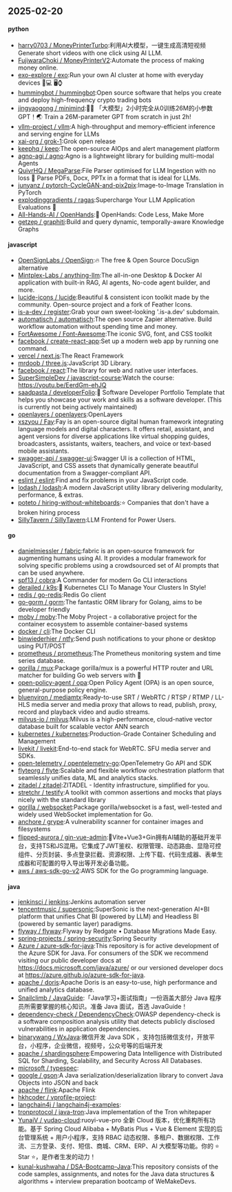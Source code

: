 ## 2025-02-20

#### python
* [harry0703 / MoneyPrinterTurbo](https://github.com/harry0703/MoneyPrinterTurbo):利用AI大模型，一键生成高清短视频 Generate short videos with one click using AI LLM.
* [FujiwaraChoki / MoneyPrinterV2](https://github.com/FujiwaraChoki/MoneyPrinterV2):Automate the process of making money online.
* [exo-explore / exo](https://github.com/exo-explore/exo):Run your own AI cluster at home with everyday devices 📱💻 🖥️⌚
* [hummingbot / hummingbot](https://github.com/hummingbot/hummingbot):Open source software that helps you create and deploy high-frequency crypto trading bots
* [jingyaogong / minimind](https://github.com/jingyaogong/minimind):🚀🚀 「大模型」2小时完全从0训练26M的小参数GPT！🌏 Train a 26M-parameter GPT from scratch in just 2h!
* [vllm-project / vllm](https://github.com/vllm-project/vllm):A high-throughput and memory-efficient inference and serving engine for LLMs
* [xai-org / grok-1](https://github.com/xai-org/grok-1):Grok open release
* [keephq / keep](https://github.com/keephq/keep):The open-source AIOps and alert management platform
* [agno-agi / agno](https://github.com/agno-agi/agno):Agno is a lightweight library for building multi-modal Agents
* [QuivrHQ / MegaParse](https://github.com/QuivrHQ/MegaParse):File Parser optimised for LLM Ingestion with no loss 🧠 Parse PDFs, Docx, PPTx in a format that is ideal for LLMs.
* [junyanz / pytorch-CycleGAN-and-pix2pix](https://github.com/junyanz/pytorch-CycleGAN-and-pix2pix):Image-to-Image Translation in PyTorch
* [explodinggradients / ragas](https://github.com/explodinggradients/ragas):Supercharge Your LLM Application Evaluations 🚀
* [All-Hands-AI / OpenHands](https://github.com/All-Hands-AI/OpenHands):🙌 OpenHands: Code Less, Make More
* [getzep / graphiti](https://github.com/getzep/graphiti):Build and query dynamic, temporally-aware Knowledge Graphs

#### javascript
* [OpenSignLabs / OpenSign](https://github.com/OpenSignLabs/OpenSign):🔥 The free & Open Source DocuSign alternative
* [Mintplex-Labs / anything-llm](https://github.com/Mintplex-Labs/anything-llm):The all-in-one Desktop & Docker AI application with built-in RAG, AI agents, No-code agent builder, and more.
* [lucide-icons / lucide](https://github.com/lucide-icons/lucide):Beautiful & consistent icon toolkit made by the community. Open-source project and a fork of Feather Icons.
* [is-a-dev / register](https://github.com/is-a-dev/register):Grab your own sweet-looking '.is-a.dev' subdomain.
* [automatisch / automatisch](https://github.com/automatisch/automatisch):The open source Zapier alternative. Build workflow automation without spending time and money.
* [FortAwesome / Font-Awesome](https://github.com/FortAwesome/Font-Awesome):The iconic SVG, font, and CSS toolkit
* [facebook / create-react-app](https://github.com/facebook/create-react-app):Set up a modern web app by running one command.
* [vercel / next.js](https://github.com/vercel/next.js):The React Framework
* [mrdoob / three.js](https://github.com/mrdoob/three.js):JavaScript 3D Library.
* [facebook / react](https://github.com/facebook/react):The library for web and native user interfaces.
* [SuperSimpleDev / javascript-course](https://github.com/SuperSimpleDev/javascript-course):Watch the course: https://youtu.be/EerdGm-ehJQ
* [saadpasta / developerFolio](https://github.com/saadpasta/developerFolio):🚀 Software Developer Portfolio Template that helps you showcase your work and skills as a software developer. (This is currently not being actively maintained)
* [openlayers / openlayers](https://github.com/openlayers/openlayers):OpenLayers
* [xszyou / Fay](https://github.com/xszyou/Fay):Fay is an open-source digital human framework integrating language models and digital characters. It offers retail, assistant, and agent versions for diverse applications like virtual shopping guides, broadcasters, assistants, waiters, teachers, and voice or text-based mobile assistants.
* [swagger-api / swagger-ui](https://github.com/swagger-api/swagger-ui):Swagger UI is a collection of HTML, JavaScript, and CSS assets that dynamically generate beautiful documentation from a Swagger-compliant API.
* [eslint / eslint](https://github.com/eslint/eslint):Find and fix problems in your JavaScript code.
* [lodash / lodash](https://github.com/lodash/lodash):A modern JavaScript utility library delivering modularity, performance, & extras.
* [poteto / hiring-without-whiteboards](https://github.com/poteto/hiring-without-whiteboards):⭐️ Companies that don't have a broken hiring process
* [SillyTavern / SillyTavern](https://github.com/SillyTavern/SillyTavern):LLM Frontend for Power Users.

#### go
* [danielmiessler / fabric](https://github.com/danielmiessler/fabric):fabric is an open-source framework for augmenting humans using AI. It provides a modular framework for solving specific problems using a crowdsourced set of AI prompts that can be used anywhere.
* [spf13 / cobra](https://github.com/spf13/cobra):A Commander for modern Go CLI interactions
* [derailed / k9s](https://github.com/derailed/k9s):🐶 Kubernetes CLI To Manage Your Clusters In Style!
* [redis / go-redis](https://github.com/redis/go-redis):Redis Go client
* [go-gorm / gorm](https://github.com/go-gorm/gorm):The fantastic ORM library for Golang, aims to be developer friendly
* [moby / moby](https://github.com/moby/moby):The Moby Project - a collaborative project for the container ecosystem to assemble container-based systems
* [docker / cli](https://github.com/docker/cli):The Docker CLI
* [binwiederhier / ntfy](https://github.com/binwiederhier/ntfy):Send push notifications to your phone or desktop using PUT/POST
* [prometheus / prometheus](https://github.com/prometheus/prometheus):The Prometheus monitoring system and time series database.
* [gorilla / mux](https://github.com/gorilla/mux):Package gorilla/mux is a powerful HTTP router and URL matcher for building Go web servers with 🦍
* [open-policy-agent / opa](https://github.com/open-policy-agent/opa):Open Policy Agent (OPA) is an open source, general-purpose policy engine.
* [bluenviron / mediamtx](https://github.com/bluenviron/mediamtx):Ready-to-use SRT / WebRTC / RTSP / RTMP / LL-HLS media server and media proxy that allows to read, publish, proxy, record and playback video and audio streams.
* [milvus-io / milvus](https://github.com/milvus-io/milvus):Milvus is a high-performance, cloud-native vector database built for scalable vector ANN search
* [kubernetes / kubernetes](https://github.com/kubernetes/kubernetes):Production-Grade Container Scheduling and Management
* [livekit / livekit](https://github.com/livekit/livekit):End-to-end stack for WebRTC. SFU media server and SDKs.
* [open-telemetry / opentelemetry-go](https://github.com/open-telemetry/opentelemetry-go):OpenTelemetry Go API and SDK
* [flyteorg / flyte](https://github.com/flyteorg/flyte):Scalable and flexible workflow orchestration platform that seamlessly unifies data, ML and analytics stacks.
* [zitadel / zitadel](https://github.com/zitadel/zitadel):ZITADEL - Identity infrastructure, simplified for you.
* [stretchr / testify](https://github.com/stretchr/testify):A toolkit with common assertions and mocks that plays nicely with the standard library
* [gorilla / websocket](https://github.com/gorilla/websocket):Package gorilla/websocket is a fast, well-tested and widely used WebSocket implementation for Go.
* [anchore / grype](https://github.com/anchore/grype):A vulnerability scanner for container images and filesystems
* [flipped-aurora / gin-vue-admin](https://github.com/flipped-aurora/gin-vue-admin):🚀Vite+Vue3+Gin拥有AI辅助的基础开发平台，支持TS和JS混用。它集成了JWT鉴权、权限管理、动态路由、显隐可控组件、分页封装、多点登录拦截、资源权限、上传下载、代码生成器、表单生成器和可配置的导入导出等开发必备功能。
* [aws / aws-sdk-go-v2](https://github.com/aws/aws-sdk-go-v2):AWS SDK for the Go programming language.

#### java
* [jenkinsci / jenkins](https://github.com/jenkinsci/jenkins):Jenkins automation server
* [tencentmusic / supersonic](https://github.com/tencentmusic/supersonic):SuperSonic is the next-generation AI+BI platform that unifies Chat BI (powered by LLM) and Headless BI (powered by semantic layer) paradigms.
* [flyway / flyway](https://github.com/flyway/flyway):Flyway by Redgate • Database Migrations Made Easy.
* [spring-projects / spring-security](https://github.com/spring-projects/spring-security):Spring Security
* [Azure / azure-sdk-for-java](https://github.com/Azure/azure-sdk-for-java):This repository is for active development of the Azure SDK for Java. For consumers of the SDK we recommend visiting our public developer docs at https://docs.microsoft.com/java/azure/ or our versioned developer docs at https://azure.github.io/azure-sdk-for-java.
* [apache / doris](https://github.com/apache/doris):Apache Doris is an easy-to-use, high performance and unified analytics database.
* [Snailclimb / JavaGuide](https://github.com/Snailclimb/JavaGuide):「Java学习+面试指南」一份涵盖大部分 Java 程序员所需要掌握的核心知识。准备 Java 面试，首选 JavaGuide！
* [dependency-check / DependencyCheck](https://github.com/dependency-check/DependencyCheck):OWASP dependency-check is a software composition analysis utility that detects publicly disclosed vulnerabilities in application dependencies.
* [binarywang / WxJava](https://github.com/binarywang/WxJava):微信开发 Java SDK ，支持包括微信支付，开放平台，小程序，企业微信，视频号，公众号等的后端开发
* [apache / shardingsphere](https://github.com/apache/shardingsphere):Empowering Data Intelligence with Distributed SQL for Sharding, Scalability, and Security Across All Databases.
* [microsoft / typespec](https://github.com/microsoft/typespec):
* [google / gson](https://github.com/google/gson):A Java serialization/deserialization library to convert Java Objects into JSON and back
* [apache / flink](https://github.com/apache/flink):Apache Flink
* [hkhcoder / vprofile-project](https://github.com/hkhcoder/vprofile-project):
* [langchain4j / langchain4j-examples](https://github.com/langchain4j/langchain4j-examples):
* [tronprotocol / java-tron](https://github.com/tronprotocol/java-tron):Java implementation of the Tron whitepaper
* [YunaiV / yudao-cloud](https://github.com/YunaiV/yudao-cloud):ruoyi-vue-pro 全新 Cloud 版本，优化重构所有功能。基于 Spring Cloud Alibaba + MyBatis Plus + Vue & Element 实现的后台管理系统 + 用户小程序，支持 RBAC 动态权限、多租户、数据权限、工作流、三方登录、支付、短信、商城、CRM、ERP、AI 大模型等功能。你的 ⭐️ Star ⭐️，是作者生发的动力！
* [kunal-kushwaha / DSA-Bootcamp-Java](https://github.com/kunal-kushwaha/DSA-Bootcamp-Java):This repository consists of the code samples, assignments, and notes for the Java data structures & algorithms + interview preparation bootcamp of WeMakeDevs.
